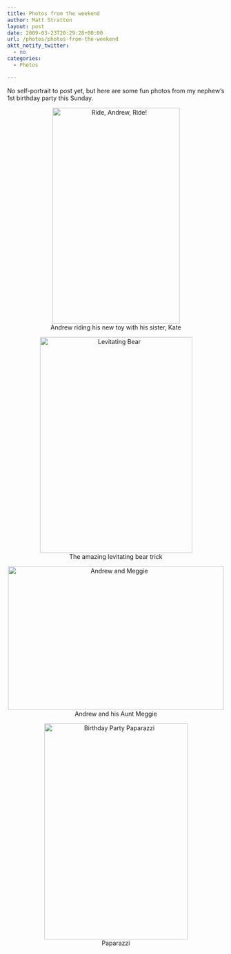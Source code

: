 ```yaml
---
title: Photos from the weekend
author: Matt Stratton
layout: post
date: 2009-03-23T20:29:28+00:00
url: /photos/photos-from-the-weekend
aktt_notify_twitter:
  - no
categories:
  - Photos

---
```

No self-portrait to post yet, but here are some fun photos from my nephew&#8217;s 1st birthday party this Sunday.

<p style="text-align: center;">
  <a class="tt-flickr tt-flickr-Medium" title="Ride, Andrew, Ride!" href="https://www.flickr.com/photos/mugsy/3376875597/"><img class="aligncenter" src="https://farm4.static.flickr.com/3602/3376875597_08367ceba7.jpg" alt="Ride, Andrew, Ride!" width="295" height="500" /><br /> </a>Andrew riding his new toy with his sister, Kate
</p>

<p style="text-align: center;">
  <!--more-->
</p>

<p style="text-align: center;">
  <a class="tt-flickr tt-flickr-Medium" title="Levitating Bear" href="https://www.flickr.com/photos/mugsy/3377689706/"><img class="aligncenter" src="https://farm4.static.flickr.com/3610/3377689706_344f939f08.jpg" alt="Levitating Bear" width="353" height="500" /><br /> </a>The amazing levitating bear trick
</p>

<p style="text-align: center;">
  <a class="tt-flickr tt-flickr-Medium" title="Andrew and Meggie" href="https://www.flickr.com/photos/mugsy/3377682332/"><img class="aligncenter" src="https://farm4.static.flickr.com/3610/3377682332_3d84bf0928.jpg" alt="Andrew and Meggie" width="500" height="333" /><br /> </a>Andrew and his Aunt Meggie
</p>

<p style="text-align: center;">
  <a class="tt-flickr tt-flickr-Medium" title="Birthday Party Paparazzi" href="https://www.flickr.com/photos/mugsy/3376878197/"><img class="aligncenter" src="https://farm4.static.flickr.com/3452/3376878197_24284fda36.jpg" alt="Birthday Party Paparazzi" width="333" height="500" /><br /> </a>Paparazzi
</p>